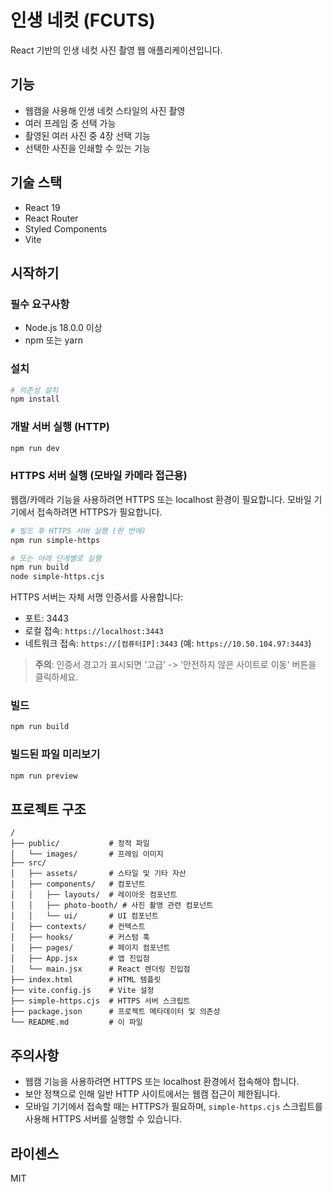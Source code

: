 # 인생 네컷 (FCUTS)

React 기반의 인생 네컷 사진 촬영 웹 애플리케이션입니다.

## 기능

- 웹캠을 사용해 인생 네컷 스타일의 사진 촬영
- 여러 프레임 중 선택 가능
- 촬영된 여러 사진 중 4장 선택 기능
- 선택한 사진을 인쇄할 수 있는 기능

## 기술 스택

- React 19
- React Router
- Styled Components
- Vite

## 시작하기

### 필수 요구사항

- Node.js 18.0.0 이상
- npm 또는 yarn

### 설치

```bash
# 의존성 설치
npm install
```

### 개발 서버 실행 (HTTP)

```bash
npm run dev
```

### HTTPS 서버 실행 (모바일 카메라 접근용)

웹캠/카메라 기능을 사용하려면 HTTPS 또는 localhost 환경이 필요합니다. 모바일 기기에서 접속하려면 HTTPS가 필요합니다.

```bash
# 빌드 후 HTTPS 서버 실행 (한 번에)
npm run simple-https

# 또는 아래 단계별로 실행
npm run build
node simple-https.cjs
```

HTTPS 서버는 자체 서명 인증서를 사용합니다:
- 포트: 3443
- 로컬 접속: `https://localhost:3443`
- 네트워크 접속: `https://[컴퓨터IP]:3443` (예: `https://10.50.104.97:3443`)

> **주의**: 인증서 경고가 표시되면 '고급' -> '안전하지 않은 사이트로 이동' 버튼을 클릭하세요.

### 빌드

```bash
npm run build
```

### 빌드된 파일 미리보기

```bash
npm run preview
```

## 프로젝트 구조

```
/
├── public/           # 정적 파일
│   └── images/       # 프레임 이미지
├── src/
│   ├── assets/       # 스타일 및 기타 자산
│   ├── components/   # 컴포넌트
│   │   ├── layouts/  # 레이아웃 컴포넌트
│   │   ├── photo-booth/ # 사진 촬영 관련 컴포넌트
│   │   └── ui/       # UI 컴포넌트
│   ├── contexts/     # 컨텍스트 
│   ├── hooks/        # 커스텀 훅
│   ├── pages/        # 페이지 컴포넌트
│   ├── App.jsx       # 앱 진입점
│   └── main.jsx      # React 렌더링 진입점
├── index.html        # HTML 템플릿
├── vite.config.js    # Vite 설정
├── simple-https.cjs  # HTTPS 서버 스크립트
├── package.json      # 프로젝트 메타데이터 및 의존성
└── README.md         # 이 파일
```

## 주의사항

- 웹캠 기능을 사용하려면 HTTPS 또는 localhost 환경에서 접속해야 합니다.
- 보안 정책으로 인해 일반 HTTP 사이트에서는 웹캠 접근이 제한됩니다.
- 모바일 기기에서 접속할 때는 HTTPS가 필요하며, `simple-https.cjs` 스크립트를 사용해 HTTPS 서버를 실행할 수 있습니다.

## 라이센스

MIT 